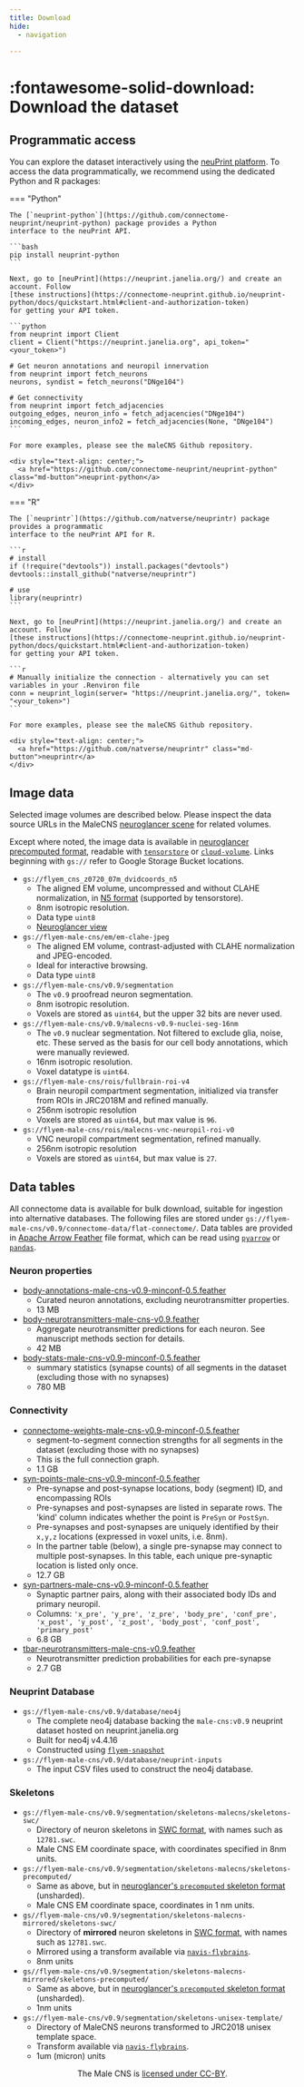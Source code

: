 ```yaml
---
title: Download
hide:
  - navigation

---
```


# :fontawesome-solid-download: Download the dataset

## Programmatic access

You can explore the dataset interactively using the [neuPrint platform](https://neuprint.janelia.org/).
To access the data programmatically, we recommend using the dedicated Python and R packages:

=== "Python"

    The [`neuprint-python`](https://github.com/connectome-neuprint/neuprint-python) package provides a Python
    interface to the neuPrint API.

    ```bash
    pip install neuprint-python
    ```

    Next, go to [neuPrint](https://neuprint.janelia.org/) and create an account. Follow
    [these instructions](https://connectome-neuprint.github.io/neuprint-python/docs/quickstart.html#client-and-authorization-token)
    for getting your API token.

    ```python
    from neuprint import Client
    client = Client("https://neuprint.janelia.org", api_token="<your_token>")

    # Get neuron annotations and neuropil innervation
    from neuprint import fetch_neurons
    neurons, syndist = fetch_neurons("DNge104")

    # Get connectivity
    from neuprint import fetch_adjacencies
    outgoing_edges, neuron_info = fetch_adjacencies("DNge104")
    incoming_edges, neuron_info2 = fetch_adjacencies(None, "DNge104")
    ```

    For more examples, please see the maleCNS Github repository.

    <div style="text-align: center;">
      <a href="https://github.com/connectome-neuprint/neuprint-python" class="md-button">neuprint-python</a>
    </div>

=== "R"

    The [`neuprintr`](https://github.com/natverse/neuprintr) package provides a programmatic
    interface to the neuPrint API for R.

    ```r
    # install
    if (!require("devtools")) install.packages("devtools")
    devtools::install_github("natverse/neuprintr")

    # use
    library(neuprintr)
    ```

    Next, go to [neuPrint](https://neuprint.janelia.org/) and create an account. Follow
    [these instructions](https://connectome-neuprint.github.io/neuprint-python/docs/quickstart.html#client-and-authorization-token)
    for getting your API token.

    ```r
    # Manually initialize the connection - alternatively you can set variables in your .Renviron file
    conn = neuprint_login(server= "https://neuprint.janelia.org/", token= "<your_token>")
    ```

    For more examples, please see the maleCNS Github repository.

    <div style="text-align: center;">
      <a href="https://github.com/natverse/neuprintr" class="md-button">neuprintr</a>
    </div>

## Image data

Selected image volumes are described below.  Please inspect the data source URLs in the MaleCNS [neuroglancer scene][scene] for related volumes.

Except where noted, the image data is available in [neuroglancer precomputed format][precomputed], readable with [`tensorstore`][tensorstore] or [`cloud-volume`][cloud-volume].  Links beginning with `gs://` refer to Google Storage Bucket locations.

[precomputed]: https://github.com/google/neuroglancer/tree/master/src/datasource/precomputed
[tensorstore]: https://google.github.io/tensorstore/index.html
[cloud-volume]: https://github.com/seung-lab/cloud-volume
[scene]: https://neuroglancer-demo.appspot.com/#!gs://flyem-male-cns/v0.9/male-cns-v0.9.json

- `gs://flyem_cns_z0720_07m_dvidcoords_n5`
    - The aligned EM volume, uncompressed and without CLAHE normalization, in [N5 format][n5] (supported by tensorstore).
    - 8nm isotropic resolution.
    - Data type `uint8`
    - [Neuroglancer view][em-raw]
- `gs://flyem-male-cns/em/em-clahe-jpeg`
    - The aligned EM volume, contrast-adjusted with CLAHE normalization and JPEG-encoded.
    - Ideal for interactive browsing.
    - Data type `uint8`
- `gs://flyem-male-cns/v0.9/segmentation`
    - The `v0.9` proofread neuron segmentation.
    - 8nm isotropic resolution.
    - Voxels are stored as `uint64`, but the upper 32 bits are never used.
- `gs://flyem-male-cns/v0.9/malecns-v0.9-nuclei-seg-16nm`
    - The `v0.9` nuclear segmentation.  Not filtered to exclude glia, noise, etc.  These served as the basis for our cell body annotations, which were manually reviewed.
    - 16nm isotropic resolution.
    - Voxel datatype is `uint64`.
- `gs://flyem-male-cns/rois/fullbrain-roi-v4`
    - Brain neuropil compartment segmentation, initialized via transfer from ROIs in JRC2018M and refined manually.
    - 256nm isotropic resolution
    - Voxels are stored as `uint64`, but max value is `96`.
- `gs://flyem-male-cns/rois/malecns-vnc-neuropil-roi-v0`
    - VNC neuropil compartment segmentation, refined manually.
    - 256nm isotropic resolution
    - Voxels are stored as `uint64`, but max value is `27`.

[n5]: https://github.com/saalfeldlab/n5
[em-raw]: https://neuroglancer-demo.appspot.com/#!gs://flyem-user-links/short/male-cns-aligned-em-uncompressed-n5.json


## Data tables

All connectome data is available for bulk download, suitable for ingestion into alternative databases.
The following files are stored under `gs://flyem-male-cns/v0.9/connectome-data/flat-connectome/`.
Data tables are provided in [Apache Arrow Feather][feather] file format, which can be read using [`pyarrow`][pyarrow] or [`pandas`][pandas].

[feather]: https://arrow.apache.org/docs/python/feather.html
[pyarrow]: https://arrow.apache.org/docs/python/index.html
[pandas]: https://pandas.pydata.org

### Neuron properties

- [body-annotations-male-cns-v0.9-minconf-0.5.feather][body-ann]
    - Curated neuron annotations, excluding neurotransmitter properties.
    - 13 MB
- [body-neurotransmitters-male-cns-v0.9.feather][body-nt]
    - Aggregate neurotransmitter predictions for each neuron.  See manuscript methods section for details.
    - 42 MB
- [body-stats-male-cns-v0.9-minconf-0.5.feather][body-stats]
    - summary statistics (synapse counts) of all segments in the dataset (excluding those with no synapses)
    - 780 MB

[body-ann]: https://storage.googleapis.com/flyem-male-cns/v0.9/connectome-data/flat-connectome/body-annotations-male-cns-v0.9-minconf-0.5.feather
[body-nt]: https://storage.googleapis.com/flyem-male-cns/v0.9/connectome-data/flat-connectome/body-neurotransmitters-male-cns-v0.9.feather
[body-stats]: https://storage.googleapis.com/flyem-male-cns/v0.9/connectome-data/flat-connectome/body-stats-male-cns-v0.9-minconf-0.5.feather


### Connectivity

- [connectome-weights-male-cns-v0.9-minconf-0.5.feather][weights]
    - segment-to-segment connection strengths for all segments in the dataset (excluding those with no synapses)
    - This is the full connection graph.
    - 1.1 GB
- [syn-points-male-cns-v0.9-minconf-0.5.feather][syn-points]
    - Pre-synapse and post-synapse locations, body (segment) ID, and encompassing ROIs
    - Pre-synapses and post-synapses are listed in separate rows.  The 'kind' column indicates whether the point is `PreSyn` or `PostSyn`.
    - Pre-synapses and post-synapses are uniquely identified by their `x,y,z` locations (expressed in voxel units, i.e. 8nm).
    - In the partner table (below), a single pre-synapse may connect to multiple post-synapses.  In this table, each unique pre-synaptic location is listed only once.
    - 12.7 GB
- [syn-partners-male-cns-v0.9-minconf-0.5.feather][syn-partners]
    - Synaptic partner pairs, along with their associated body IDs and primary neuropil.
    - Columns: `'x_pre', 'y_pre', 'z_pre', 'body_pre', 'conf_pre', 'x_post', 'y_post', 'z_post', 'body_post', 'conf_post', 'primary_post'`
    - 6.8 GB
- [tbar-neurotransmitters-male-cns-v0.9.feather][tbar-nt]
    - Neurotransmitter prediction probabilities for each pre-synapse
    - 2.7 GB

[weights]: https://storage.googleapis.com/flyem-male-cns/v0.9/connectome-data/flat-connectome/connectome-weights-male-cns-v0.9-minconf-0.5.feather
[syn-partners]: https://storage.googleapis.com/flyem-male-cns/v0.9/connectome-data/flat-connectome/syn-partners-male-cns-v0.9-minconf-0.5.feather
[syn-points]: https://storage.googleapis.com/flyem-male-cns/v0.9/connectome-data/flat-connectome/syn-points-male-cns-v0.9-minconf-0.5.feather
[tbar-nt]: https://storage.googleapis.com/flyem-male-cns/v0.9/connectome-data/flat-connectome/tbar-neurotransmitters-male-cns-v0.9.feather


### Neuprint Database

- `gs://flyem-male-cns/v0.9/database/neo4j`
    - The complete neo4j database backing the `male-cns:v0.9` neuprint dataset hosted on neuprint.janelia.org
    - Built for neo4j v4.4.16
    - Constructed using [`flyem-snapshot`][flyem-snapshot]
- `gs://flyem-male-cns/v0.9/database/neuprint-inputs`
    - The input CSV files used to construct the neo4j database.

[flyem-snapshot]: https://github.com/janelia-flyem/flyem-snapshot/


### Skeletons

- `gs://flyem-male-cns/v0.9/segmentation/skeletons-malecns/skeletons-swc/`
    - Directory of neuron skeletons in [SWC format][swc], with names such as `12781.swc`.
    - Male CNS EM coordinate space, with coordinates specified in 8nm units.
- `gs://flyem-male-cns/v0.9/segmentation/skeletons-malecns/skeletons-precomputed/`
    - Same as above, but in [neuroglancer's `precomputed` skeleton format][ng-skeleton] (unsharded).
    - Male CNS EM coordinate space, coordinates in 1 nm units.
- `gs//flyem-male-cns/v0.9/segmentation/skeletons-malecns-mirrored/skeletons-swc/`
    - Directory of **mirrored** neuron skeletons in [SWC format][swc], with names such as `12781.swc`.
    - Mirrored using a transform available via [`navis-flybrains`][flybrains].
    - 8nm units
- `gs//flyem-male-cns/v0.9/segmentation/skeletons-malecns-mirrored/skeletons-precomputed/`
    - Same as above, but in [neuroglancer's `precomputed` skeleton format][ng-skeleton] (unsharded).
    - 1nm units
- `gs://flyem-male-cns/v0.9/segmentation/skeletons-unisex-template/`
    - Directory of MaleCNS neurons transformed to JRC2018 unisex template space.
    - Transform available via [`navis-flybrains`][flybrains].
    - 1um (micron) units

[swc]: https://pmc.ncbi.nlm.nih.gov/articles/PMC10654402
[ng-skeleton]: https://github.com/google/neuroglancer/blob/master/src/datasource/precomputed/skeletons.md
[flybrains]: https://github.com/navis-org/navis-flybrains

<div style="text-align: center;">
    <p>The Male CNS is <a href="https://creativecommons.org/licenses/by/4.0/">licensed under CC-BY</a>.</p>
</div>
